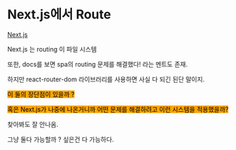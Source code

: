# Next.js에서 Route

[Next.js](https://nextjs.org/learn/basics/navigate-between-pages)

Next.js 는 routing 이 파일 시스템

또한, docs를 보면 spa의 routing 문제를 해결했다! 라는 멘트도 존재.

하지만 react-router-dom 라이브러리를 사용하면 사실 다 되긴 된단 말이지.



<mark style="background-color:orange;">이 둘의 장단점이 있을까 ?</mark>

<mark style="background-color:orange;">혹은 Next.js가 나중에 나온거니까 어떤 문제를 해결하려고 이런 시스템을 적용했을까?</mark>



찾아봐도 잘 안나옴.



그냥 둘다 가능할까 ? 싶은건 다 가능하다.



